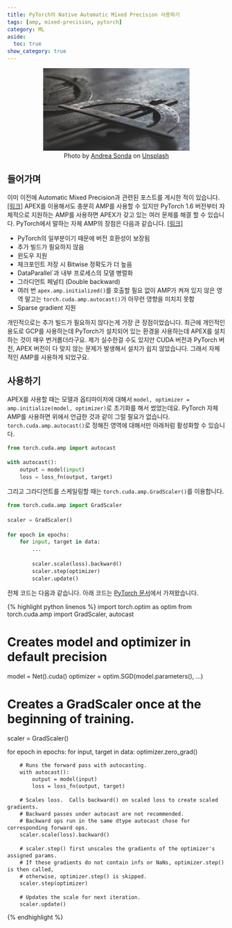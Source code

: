 ```yaml
---
title: PyTorch의 Native Automatic Mixed Precision 사용하기
tags: [amp, mixed-precision, pytorch]
category: ML
aside:
  toc: true
show_category: true
---
```



<!--more-->

<center>
  <figure>
    <img src="/assets/images/2022-03-27-how-to-use-native-amp-in-pytorch/andrea-sonda-nw2H5tAhR4I-unsplash.jpg" style="zoom:33%;" loading="lazy" />
    <figcaption style="text-align: center;">Photo by <a href="https://unsplash.com/@andreasonda">Andrea Sonda</a> on <a href="https://unsplash.com">Unsplash</a></figcaption>
  </figure>
</center>

## 들어가며

이미 이전에 Automatic Mixed Precision과 관련된 포스트를 게시한 적이 있습니다. 
[[링크]](https://otzslayer.github.io/ml/2022/01/31/automatic-mixed-precision.html)
APEX를 이용해서도 충분히 AMP를 사용할 수 있지만 PyTorch 1.6 버전부터 자체적으로 지원하는 AMP를 사용하면 APEX가 갖고 있는 여러 문제를 해결 할 수 있습니다.
PyTorch에서 말하는 자체 AMP의 장점은 다음과 같습니다. [[링크]](https://pytorch.org/blog/accelerating-training-on-nvidia-gpus-with-pytorch-automatic-mixed-precision/)

- PyTorch의 일부분이기 때문에 버전 호환성이 보장됨
- 추가 빌드가 필요하지 않음
- 윈도우 지원
- 체크포인트 저장 시 Bitwise 정확도가 더 높음
- DataParallel`과 내부 프로세스의 모델 병렬화
- 그라디언트 페널티 (Double backward)
- 여러 번 `apex.amp.initialized()`를 호출할 필요 없이 AMP가 켜져 있지 않은 영역 말고는 `torch.cuda.amp.autocast()`가 아무런 영향을 미치지 못함
- Sparse gradient 지원

개인적으로는 추가 빌드가 필요하지 않다는게 가장 큰 장점이었습니다.
최근에 개인적인 용도로 GCP를 사용하는데 PyTorch가 설치되어 있는 환경을 사용하는데 APEX를 설치하는 것이 매우 번거롭더라구요.
제가 실수한걸 수도 있지만 CUDA 버전과 PyTorch 버전, APEX 버전이 다 맞지 않는 문제가 발생해서 설치가 쉽지 않았습니다.
그래서 자체적인 AMP를 사용하게 되었구요.

## 사용하기

APEX를 사용할 때는 모델과 옵티마이저에 대해서 `model, optimizer = amp.initialize(model, optimizer)`로 초기화를 해서 썼었는데요.
PyTorch 자체 AMP를 사용하면 위에서 언급한 것과 같이 그럴 필요가 없습니다.
`torch.cuda.amp.autocast()`로 정해진 영역에 대해서만 아래처럼 활성화할 수 있습니다.

```python
from torch.cuda.amp import autocast

with autocast():
    output = model(input)
    loss = loss_fn(output, target)
```

그리고 그라디언트를 스케일링할 때는 `torch.cuda.amp.GradScaler()`를 이용합니다.

```python
from torch.cuda.amp import GradScaler

scaler = GradScaler()

for epoch in epochs:
    for input, target in data:
        ...

        scaler.scale(loss).backward()
        scaler.step(optimizer)
        scaler.update()
```

전체 코드는 다음과 같습니다. 아래 코드는 [PyTorch 문서](https://pytorch.org/docs/stable/notes/amp_examples.html)에서 가져왔습니다.

{% highlight python linenos %}
import torch.optim as optim
from torch.cuda.amp import GradScaler, autocast

# Creates model and optimizer in default precision
model = Net().cuda()
optimizer = optim.SGD(model.parameters(), ...)

# Creates a GradScaler once at the beginning of training.
scaler = GradScaler()

for epoch in epochs:
    for input, target in data:
        optimizer.zero_grad()

        # Runs the forward pass with autocasting.
        with autocast():
            output = model(input)
            loss = loss_fn(output, target)

        # Scales loss.  Calls backward() on scaled loss to create scaled gradients.
        # Backward passes under autocast are not recommended.
        # Backward ops run in the same dtype autocast chose for corresponding forward ops.
        scaler.scale(loss).backward()

        # scaler.step() first unscales the gradients of the optimizer's assigned params.
        # If these gradients do not contain infs or NaNs, optimizer.step() is then called,
        # otherwise, optimizer.step() is skipped.
        scaler.step(optimizer)

        # Updates the scale for next iteration.
        scaler.update()
{% endhighlight %}